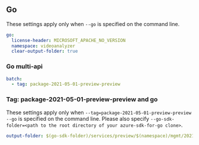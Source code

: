 ## Go

These settings apply only when `--go` is specified on the command line.

```yaml $(go)
go:
  license-header: MICROSOFT_APACHE_NO_VERSION
  namespace: videoanalyzer
  clear-output-folder: true
```

### Go multi-api

``` yaml $(go) && $(multiapi)
batch:
  - tag: package-2021-05-01-preview-preview
```

### Tag: package-2021-05-01-preview-preview and go

These settings apply only when `--tag=package-2021-05-01-preview-preview --go` is specified on the command line.
Please also specify `--go-sdk-folder=<path to the root directory of your azure-sdk-for-go clone>`.

```yaml $(tag) == 'package-2021-05-01-preview-preview' && $(go)
output-folder: $(go-sdk-folder)/services/preview/$(namespace)/mgmt/2021-05-01-preview/$(namespace)
```

